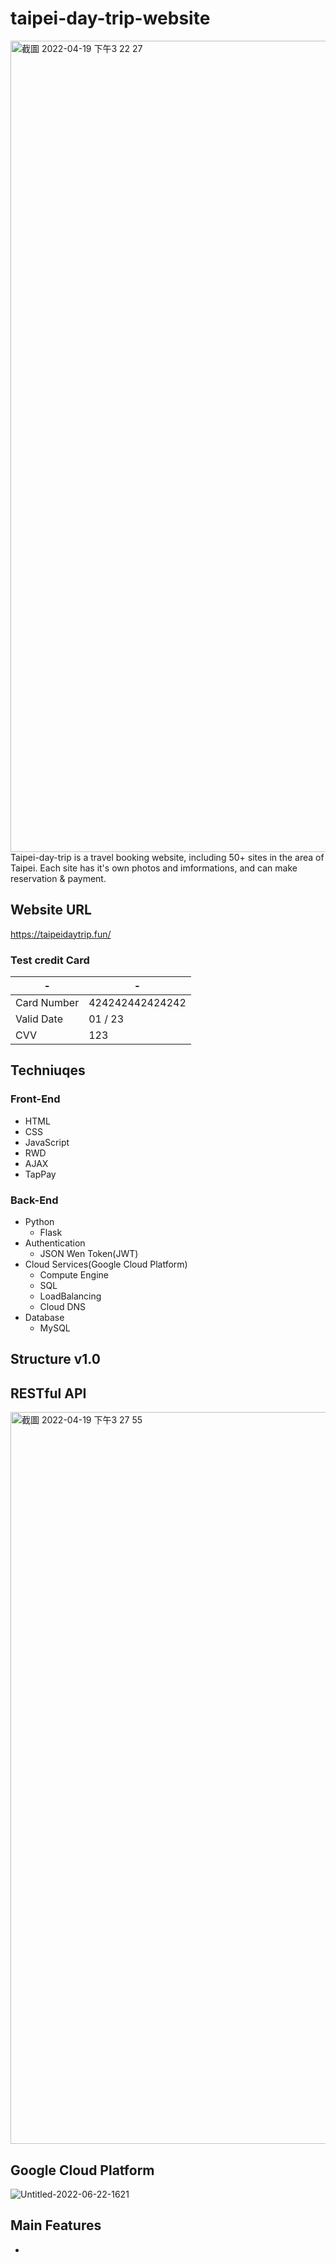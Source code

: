 # taipei-day-trip-website
<img width="1298" alt="截圖 2022-04-19 下午3 22 27" src="https://user-images.githubusercontent.com/56625237/163948108-c247f9ff-5f14-401f-b83c-1368ad723d55.png">
Taipei-day-trip is a travel booking website, including 50+ sites in the area of Taipei.
Each site has it's own photos and imformations, and can make reservation & payment.

## Website URL
https://taipeidaytrip.fun/
### Test credit Card
| - | - |
| -------- | -------- |
| Card Number	 | 424242442424242 |
| Valid Date	 | 01 / 23 |
| CVV	 | 123 |

## Techniuqes
### Front-End
* HTML
* CSS
* JavaScript
* RWD
* AJAX
* TapPay
### Back-End
* Python
    * Flask
* Authentication
    * JSON Wen Token(JWT)
* Cloud Services(Google Cloud Platform)
    * Compute Engine
    * SQL
    * LoadBalancing
    * Cloud DNS
* Database
    * MySQL

## Structure v1.0

## RESTful API
<img width="1171" alt="截圖 2022-04-19 下午3 27 55" src="https://user-images.githubusercontent.com/56625237/163949045-541004ba-0a1b-4cc5-a093-99d0ebe3a72a.png">

## Google Cloud Platform
![Untitled-2022-06-22-1621](https://user-images.githubusercontent.com/56625237/174984426-a6166b82-1be7-4f13-afc6-10c1446319dd.png)

## Main Features
* 
